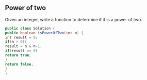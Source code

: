 ## Power of two

Given an integer, write a function to determine if it is a power of two.

``` java
public class Solution {
public boolean isPowerOfTwo(int n) {
int result = 0;
if(n > 0){
result = n & n-1;
if(result == 0)
return true;
}
return false;
}
}
```
